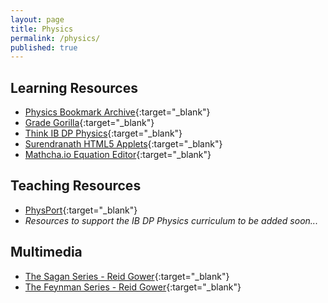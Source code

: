 ```yaml
---
layout: page
title: Physics
permalink: /physics/
published: true
---
```


## Learning Resources
- [Physics Bookmark Archive](/media/physics_bookmarks.html){:target="_blank"}
- [Grade Gorilla](https://www.gradegorilla.com/IB-physics-revision-questions.php){:target="_blank"}
- [Think IB DP Physics](http://www.thinkib.net/physics){:target="_blank"}
- [Surendranath HTML5 Applets](http://www.surendranath.org/){:target="_blank"}
- [Mathcha.io Equation Editor](https://www.mathcha.io/editor){:target="_blank"}

## Teaching Resources
- [PhysPort](https://www.physport.org/){:target="_blank"}
- *Resources to support the IB DP Physics curriculum to be added soon...*

## Multimedia
- [The Sagan Series - Reid Gower](https://www.youtube.com/watch?v=oY59wZdCDo0&list=PLF17F07CFC3208E29){:target="_blank"}
- [The Feynman Series - Reid Gower](https://www.youtube.com/watch?v=cRmbwczTC6E&list=PL92F9FC91BBE2210D){:target="_blank"}